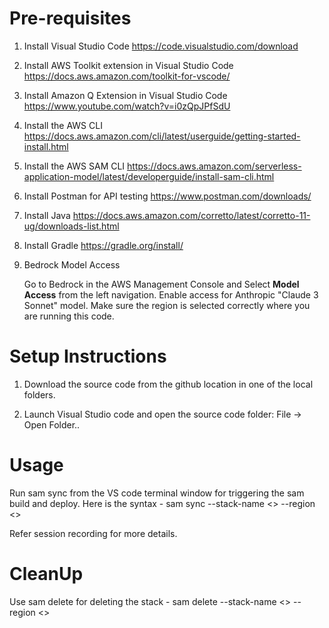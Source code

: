 # Pre-requisites
1.  Install Visual Studio Code
    https://code.visualstudio.com/download

2.  Install AWS Toolkit extension in Visual Studio Code
    https://docs.aws.amazon.com/toolkit-for-vscode/

3.  Install Amazon Q Extension in Visual Studio Code
    https://www.youtube.com/watch?v=i0zQpJPfSdU

4.  Install the AWS CLI
    https://docs.aws.amazon.com/cli/latest/userguide/getting-started-install.html

4.  Install the AWS SAM CLI
    https://docs.aws.amazon.com/serverless-application-model/latest/developerguide/install-sam-cli.html

5.  Install Postman for API testing 
    https://www.postman.com/downloads/

6.  Install Java
    https://docs.aws.amazon.com/corretto/latest/corretto-11-ug/downloads-list.html

7.  Install Gradle
    https://gradle.org/install/

8. Bedrock Model Access
   
   Go to Bedrock in the AWS Management Console and Select **Model Access** from the left navigation. Enable access for Anthropic "Claude 3 Sonnet" model. Make sure the region is selected correctly where you are running this code.   


# Setup Instructions

1. Download the source code from the github location in one of the local folders.

2. Launch Visual Studio code and open the source code folder: File -> Open Folder..

# Usage
Run sam sync from the VS code terminal window for triggering the sam build and deploy. Here is the syntax -
sam sync --stack-name <<stack-name>> --region <<region-name>>

Refer session recording for more details. 

# CleanUp
Use sam delete for deleting the stack -
sam delete --stack-name <<stack-name>> --region <<region-name>>
